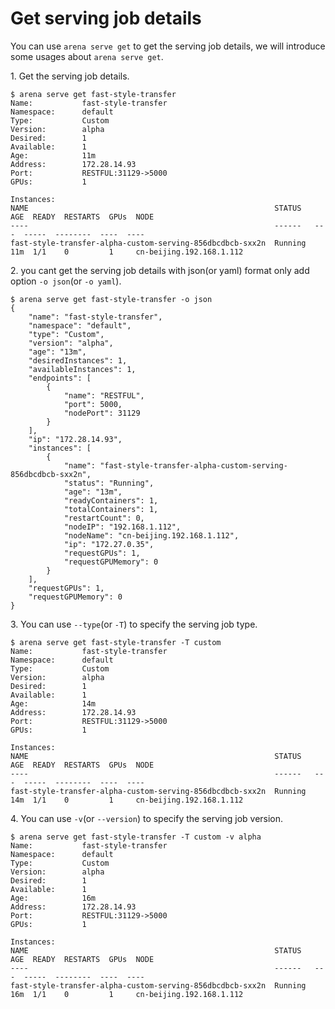 # Get serving job details

You can use ``arena serve get`` to get the serving job details, we will introduce some usages  about ``arena serve get``.

1\. Get the serving job details.

    $ arena serve get fast-style-transfer
    Name:           fast-style-transfer
    Namespace:      default
    Type:           Custom
    Version:        alpha
    Desired:        1
    Available:      1
    Age:            11m
    Address:        172.28.14.93
    Port:           RESTFUL:31129->5000
    GPUs:           1

    Instances:
    NAME                                                       STATUS   AGE  READY  RESTARTS  GPUs  NODE
    ----                                                       ------   ---  -----  --------  ----  ----
    fast-style-transfer-alpha-custom-serving-856dbcdbcb-sxx2n  Running  11m  1/1    0         1     cn-beijing.192.168.1.112

2\. you cant get the serving job details with json(or yaml) format only add option ``-o json``(or ``-o yaml``).

    $ arena serve get fast-style-transfer -o json
    {
        "name": "fast-style-transfer",
        "namespace": "default",
        "type": "Custom",
        "version": "alpha",
        "age": "13m",
        "desiredInstances": 1,
        "availableInstances": 1,
        "endpoints": [
            {
                "name": "RESTFUL",
                "port": 5000,
                "nodePort": 31129
            }
        ],
        "ip": "172.28.14.93",
        "instances": [
            {
                "name": "fast-style-transfer-alpha-custom-serving-856dbcdbcb-sxx2n",
                "status": "Running",
                "age": "13m",
                "readyContainers": 1,
                "totalContainers": 1,
                "restartCount": 0,
                "nodeIP": "192.168.1.112",
                "nodeName": "cn-beijing.192.168.1.112",
                "ip": "172.27.0.35",
                "requestGPUs": 1,
                "requestGPUMemory": 0
            }
        ],
        "requestGPUs": 1,
        "requestGPUMemory": 0
    }

3\. You can use ``--type``(or ``-T``) to specify the serving job type.

    $ arena serve get fast-style-transfer -T custom
    Name:           fast-style-transfer
    Namespace:      default
    Type:           Custom
    Version:        alpha
    Desired:        1
    Available:      1
    Age:            14m
    Address:        172.28.14.93
    Port:           RESTFUL:31129->5000
    GPUs:           1

    Instances:
    NAME                                                       STATUS   AGE  READY  RESTARTS  GPUs  NODE
    ----                                                       ------   ---  -----  --------  ----  ----
    fast-style-transfer-alpha-custom-serving-856dbcdbcb-sxx2n  Running  14m  1/1    0         1     cn-beijing.192.168.1.112

4\. You can use ``-v``(or ``--version``) to specify the serving job version.

    $ arena serve get fast-style-transfer -T custom -v alpha
    Name:           fast-style-transfer
    Namespace:      default
    Type:           Custom
    Version:        alpha
    Desired:        1
    Available:      1
    Age:            16m
    Address:        172.28.14.93
    Port:           RESTFUL:31129->5000
    GPUs:           1

    Instances:
    NAME                                                       STATUS   AGE  READY  RESTARTS  GPUs  NODE
    ----                                                       ------   ---  -----  --------  ----  ----
    fast-style-transfer-alpha-custom-serving-856dbcdbcb-sxx2n  Running  16m  1/1    0         1     cn-beijing.192.168.1.112